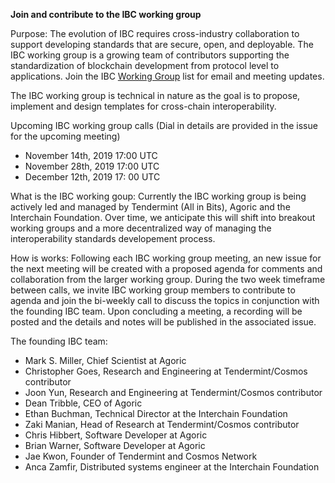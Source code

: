 **Join and contribute to the IBC working group** 

Purpose: The evolution of IBC requires cross-industry collaboration to support developing standards that are secure, open, and deployable. The IBC working group is a growing team of contributors supporting the standardization of blockchain development from protocol level to applications. Join the IBC [Working Group](https://zc.vg/sf/giAEr) list for email and meeting updates.

The IBC working group is technical in nature as the goal is to propose, implement and design templates for cross-chain interoperability.  

Upcoming IBC working group calls (Dial in details are provided in the issue for the upcoming meeting)

- November 14th, 2019 17:00 UTC 
- November 28th, 2019 17:00 UTC
- December 12th, 2019 17: 00 UTC 

What is the IBC working goup:
Currently the IBC working group is being actively led and managed by Tendermint (All in Bits), Agoric and the Interchain Foundation. Over time, we anticipate this will shift into breakout working groups and a more decentralized way of managing the interoperability standards developement process. 

How is works:
Following each IBC working group meeting, an new issue for the next meeting will be created with a proposed agenda for comments and collaboration from the larger working group. During the two week timeframe between calls, we invite IBC working group members to contribute to agenda  and  join the bi-weekly call to discuss the topics in conjunction with the founding IBC team. Upon concluding a meeting, a recording will be posted and the details and notes will be published in the associated issue. 

The founding IBC team:

- Mark S. Miller, Chief Scientist at Agoric
- Christopher Goes, Research and Engineering at Tendermint/Cosmos contributor
- Joon Yun, Research and Engineering at Tendermint/Cosmos contributor
- Dean Tribble, CEO of Agoric
- Ethan Buchman, Technical Director at the Interchain Foundation
- Zaki Manian, Head of Research at Tendermint/Cosmos contributor
- Chris Hibbert, Software Developer at Agoric
- Brian Warner, Software Developer at Agoric
- Jae Kwon, Founder of Tendermint and Cosmos Network
- Anca Zamfir, Distributed systems engineer at the Interchain Foundation








